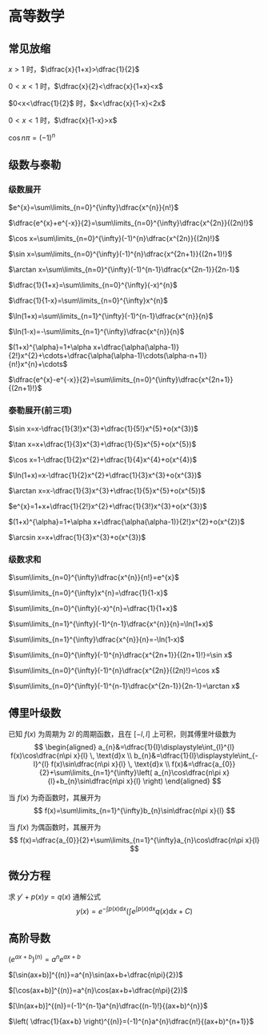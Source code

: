 # 高等数学

## 常见放缩

$x> 1$ 时，$\dfrac{x}{1+x}>\dfrac{1}{2}$

$0<x<1$ 时，$\dfrac{x}{2}<\dfrac{x}{1+x}<x$

$0<x<\dfrac{1}{2}$ 时，$x<\dfrac{x}{1-x}<2x$

$0<x<1$ 时，$\dfrac{x}{1-x}>x$

$\cos n\pi=(-1)^{n}$

## 级数与泰勒

### 级数展开

$e^{x}=\sum\limits_{n=0}^{\infty}\dfrac{x^{n}}{n!}$

$\dfrac{e^{x}+e^{-x}}{2}=\sum\limits_{n=0}^{\infty}\dfrac{x^{2n}}{(2n)!}$

$\cos x=\sum\limits_{n=0}^{\infty}(-1)^{n}\dfrac{x^{2n}}{(2n)!}$

$\sin x=\sum\limits_{n=0}^{\infty}(-1)^{n}\dfrac{x^{2n+1}}{(2n+1)!}$

$\arctan x=\sum\limits_{n=0}^{\infty}(-1)^{n-1}\dfrac{x^{2n-1}}{2n-1}$

$\dfrac{1}{1+x}=\sum\limits_{n=0}^{\infty}(-x)^{n}$

$\dfrac{1}{1-x}=\sum\limits_{n=0}^{\infty}x^{n}$

$\ln(1+x)=\sum\limits_{n=1}^{\infty}(-1)^{n-1}\dfrac{x^{n}}{n}$

$\ln(1-x)=-\sum\limits_{n=1}^{\infty}\dfrac{x^{n}}{n}$

$(1+x)^{\alpha}=1+\alpha x+\dfrac{\alpha(\alpha-1)}{2!}x^{2}+\cdots+\dfrac{\alpha(\alpha-1)\cdots(\alpha-n+1)}{n!}x^{n}+\cdots$

$\dfrac{e^{x}-e^{-x}}{2}=\sum\limits_{n=0}^{\infty}\dfrac{x^{2n+1}}{(2n+1)!}$

### 泰勒展开(前三项)

$\sin x=x-\dfrac{1}{3!}x^{3}+\dfrac{1}{5!}x^{5}+o(x^{3})$

$\tan x=x+\dfrac{1}{3}x^{3}+\dfrac{1}{5}x^{5}+o(x^{5})$

$\cos x=1-\dfrac{1}{2}x^{2}+\dfrac{1}{4}x^{4}+o(x^{4})$

$\ln(1+x)=x-\dfrac{1}{2}x^{2}+\dfrac{1}{3}x^{3}+o(x^{3})$

$\arctan x=x-\dfrac{1}{3}x^{3}+\dfrac{1}{5}x^{5}+o(x^{5})$

$e^{x}=1+x+\dfrac{1}{2!}x^{2}+\dfrac{1}{3!}x^{3}+o(x^{3})$

$(1+x)^{\alpha}=1+\alpha x+\dfrac{\alpha(\alpha-1)}{2!}x^{2}+o(x^{2})$

$\arcsin x=x+\dfrac{1}{3}x^{3}+o(x^{3})$

### 级数求和

$\sum\limits_{n=0}^{\infty}\dfrac{x^{n}}{n!}=e^{x}$

$\sum\limits_{n=0}^{\infty}x^{n}=\dfrac{1}{1-x}$

$\sum\limits_{n=0}^{\infty}(-x)^{n}=\dfrac{1}{1+x}$

$\sum\limits_{n=1}^{\infty}(-1)^{n-1}\dfrac{x^{n}}{n}=\ln(1+x)$

$\sum\limits_{n=1}^{\infty}\dfrac{x^{n}}{n}=-\ln(1-x)$

$\sum\limits_{n=0}^{\infty}(-1)^{n}\dfrac{x^{2n+1}}{(2n+1)!}=\sin x$

$\sum\limits_{n=0}^{\infty}(-1)^{n}\dfrac{x^{2n}}{(2n)!}=\cos x$

$\sum\limits_{n=0}^{\infty}(-1)^{n-1}\dfrac{x^{2n-1}}{2n-1}=\arctan x$

## 傅里叶级数

已知 $f(x)$ 为周期为 $2l$ 的周期函数，且在 $[-l,l]$ 上可积，则其傅里叶级数为
$$
\begin{aligned}
a_{n}&=\dfrac{1}{l}\displaystyle\int_{l}^{l} f(x)\cos\dfrac{n\pi x}{l} \, \text{d}x \\
b_{n}&=\dfrac{1}{l}\displaystyle\int_{-l}^{l} f(x)\sin\dfrac{n\pi x}{l} \, \text{d}x \\
f(x)&=\dfrac{a_{0}}{2}+\sum\limits_{n=1}^{\infty}\left( a_{n}\cos\dfrac{n\pi x}{l}+b_{n}\sin\dfrac{n\pi x}{l} \right) 
\end{aligned}
$$

当 $f(x)$ 为奇函数时，其展开为
$$
f(x)=\sum\limits_{n=1}^{\infty}b_{n}\sin\dfrac{n\pi x}{l}
$$

当 $f(x)$ 为偶函数时，其展开为
$$
f(x)=\dfrac{a_{0}}{2}+\sum\limits_{n=1}^{\infty}a_{n}\cos\dfrac{n\pi x}{l}
$$

## 微分方程

求 $y'+p(x)y=q(x)$ 通解公式
$$
y(x)=e^{-\int p(x)\text{d}x}\left( \int e^{\int p(x)\text{dx}}q(x)\text{d}x+C \right) 
$$
## 高阶导数

$(e^{ax+b})^{(n)}=a^{n}e^{ax+b}$

$[\sin(ax+b)]^{(n)}=a^{n}\sin(ax+b+\dfrac{n\pi}{2})$

$[\cos(ax+b)]^{(n)}=a^{n}\cos(ax+b+\dfrac{n\pi}{2})$

$[\ln(ax+b)]^{(n)}=(-1)^{n-1}a^{n}\dfrac{(n-1)!}{(ax+b)^{n}}$

$\left( \dfrac{1}{ax+b} \right)^{(n)}=(-1)^{n}a^{n}\dfrac{n!}{(ax+b)^{n+1}}$
